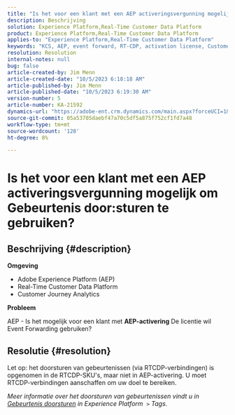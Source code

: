 ```yaml
---
title: "Is het voor een klant met een AEP activeringsvergunning mogelijk om Gebeurtenis door:sturen te gebruiken?"
description: Beschrijving
solution: Experience Platform,Real-Time Customer Data Platform
product: Experience Platform,Real-Time Customer Data Platform
applies-to: "Experience Platform,Real-Time Customer Data Platform"
keywords: "KCS, AEP, event forward, RT-CDP, activation license, Customer Journey Analytics, Adobe Experience Platform"
resolution: Resolution
internal-notes: null
bug: false
article-created-by: Jim Menn
article-created-date: "10/5/2023 6:18:18 AM"
article-published-by: Jim Menn
article-published-date: "10/5/2023 6:19:30 AM"
version-number: 5
article-number: KA-21592
dynamics-url: "https://adobe-ent.crm.dynamics.com/main.aspx?forceUCI=1&pagetype=entityrecord&etn=knowledgearticle&id=93783cf7-4663-ee11-be6e-6045bd006268"
source-git-commit: 05a53705daebf47a70c5df5a875f752cf1fd7a48
workflow-type: tm+mt
source-wordcount: '128'
ht-degree: 8%

---
```


# Is het voor een klant met een AEP activeringsvergunning mogelijk om Gebeurtenis door:sturen te gebruiken?

## Beschrijving {#description}


<b>Omgeving</b>

- Adobe Experience Platform (AEP)
- Real-Time Customer Data Platform
- Customer Journey Analytics


<b>Probleem</b>

AEP - Is het mogelijk voor een klant met <b>AEP-activering</b> De licentie wil Event Forwarding gebruiken?


## Resolutie {#resolution}


Let op: het doorsturen van gebeurtenissen (via RTCDP-verbindingen) is opgenomen in de RTCDP-SKU&#39;s, maar niet in AEP-activering.
U moet RTCDP-verbindingen aanschaffen om uw doel te bereiken.

*Meer informatie over het doorsturen van gebeurtenissen vindt u in [Gebeurtenis doorsturen](https://experienceleague.adobe.com/docs/experience-platform/tags/event-forwarding/overview.html?lang=en) in Experience Platform  `>`  Tags.*


